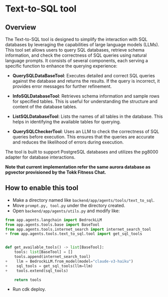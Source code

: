 # Text-to-SQL tool

## Overview

The Text-to-SQL tool is designed to simplify the interaction with SQL databases by leveraging the capabilities of large language models (LLMs). This tool set allows users to query SQL databases, retrieve schema information, and check the correctness of SQL queries using natural language prompts. It consists of several components, each serving a specific function to enhance the querying experience:

- **QuerySQLDataBaseTool**: Executes detailed and correct SQL queries against the database and returns the results. If the query is incorrect, it provides error messages for further refinement.

- **InfoSQLDatabaseTool**: Retrieves schema information and sample rows for specified tables. This is useful for understanding the structure and content of the database tables.

- **ListSQLDatabaseTool**: Lists the names of all tables in the database. This helps in identifying the available tables for querying.

- **QuerySQLCheckerTool**: Uses an LLM to check the correctness of SQL queries before execution. This ensures that the queries are accurate and reduces the likelihood of errors during execution.

The tool is built to support PostgreSQL databases and utilizes the pg8000 adapter for database interactions.

**Note that current implementation refer the same aurora database as pgvector provisioned by the Tokk Fitness Chat.**

## How to enable this tool

- Make a directory named like `backend/app/agents/tools/text_to_sql`.
- Move `prompt.py, tool.py` under the directory created.
- Open `backend/app/agents/utils.py` and modify like:

```py
from app.agents.langchain import BedrockLLM
from app.agents.tools.base import BaseTool
from app.agents.tools.internet_search import internet_search_tool
+ from app.agents.tools.text_to_sql.tool import get_sql_tools


def get_available_tools() -> list[BaseTool]:
    tools: list[BaseTool] = []
    tools.append(internet_search_tool)
+    llm = BedrockLLM.from_model(model="claude-v3-haiku")
+    sql_tools = get_sql_tools(llm=llm)
+    tools.extend(sql_tools)

    return tools
```

- Run cdk deploy.
